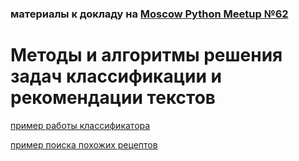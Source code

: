 ### материалы к докладу на [Moscow Python Meetup №62](http://www.moscowpython.ru/meetup/62/)

# Методы и алгоритмы решения задач классификации и рекомендации текстов

[пример работы классификатора](https://github.com/smayluk/recipe-classification-and-recommendation/tree/master/examples/classification)

[пример поиска похожих рецептов](https://github.com/smayluk/recipe-classification-and-recommendation/tree/master/examples/recommendation)